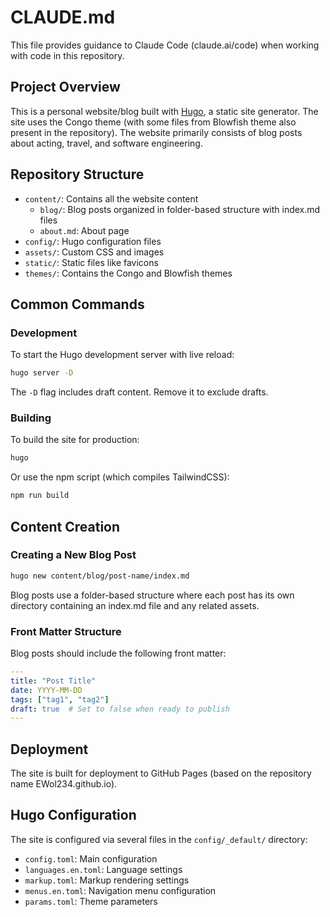# CLAUDE.md

This file provides guidance to Claude Code (claude.ai/code) when working with code in this repository.

## Project Overview

This is a personal website/blog built with [Hugo](https://gohugo.io/), a static site generator. The site uses the Congo theme (with some files from Blowfish theme also present in the repository). The website primarily consists of blog posts about acting, travel, and software engineering.

## Repository Structure

- `content/`: Contains all the website content
  - `blog/`: Blog posts organized in folder-based structure with index.md files
  - `about.md`: About page
- `config/`: Hugo configuration files
- `assets/`: Custom CSS and images
- `static/`: Static files like favicons
- `themes/`: Contains the Congo and Blowfish themes

## Common Commands

### Development

To start the Hugo development server with live reload:

```bash
hugo server -D
```

The `-D` flag includes draft content. Remove it to exclude drafts.

### Building

To build the site for production:

```bash
hugo
```

Or use the npm script (which compiles TailwindCSS):

```bash
npm run build
```

## Content Creation

### Creating a New Blog Post

```bash
hugo new content/blog/post-name/index.md
```

Blog posts use a folder-based structure where each post has its own directory containing an index.md file and any related assets.

### Front Matter Structure

Blog posts should include the following front matter:

```yaml
---
title: "Post Title"
date: YYYY-MM-DD
tags: ["tag1", "tag2"]
draft: true  # Set to false when ready to publish
---
```

## Deployment

The site is built for deployment to GitHub Pages (based on the repository name EWol234.github.io).

## Hugo Configuration

The site is configured via several files in the `config/_default/` directory:

- `config.toml`: Main configuration
- `languages.en.toml`: Language settings
- `markup.toml`: Markup rendering settings
- `menus.en.toml`: Navigation menu configuration
- `params.toml`: Theme parameters